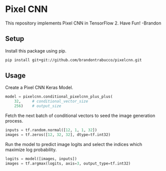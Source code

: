 # Pixel CNN

This repository implements Pixel CNN in TensorFlow 2. Have Fun! -Brandon

## Setup

Install this package using pip.

```bash
pip install git+git://github.com/brandontrabucco/pixelcnn.git
```

## Usage

Create a Pixel CNN Keras Model.

```python
model = pixelcnn.conditional_pixelcnn_plus_plus(
    32,     # conditional_vector_size
    256)    # output_size
```

Fetch the next batch of conditional vectors to seed the image generation process.

```python
inputs = tf.random.normal([12, 1, 1, 32])
images = tf.zeros([12, 32, 32], dtype=tf.int32)
```

Run the model to predict image logits and select the indices which maximize log probability.

```python
logits = model([images, inputs])
images = tf.argmax(logits, axis=3, output_type=tf.int32)
```
